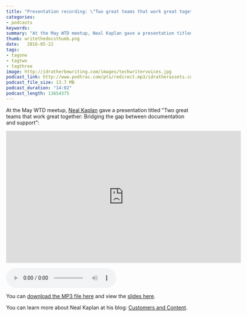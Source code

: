 ```yaml
---
title: "Presentation recording: \"Two great teams that work great together: Bridging the gap between documentation and support\""
categories:
- podcasts
keywords: 
summary: "At the May WTD meetup, Neal Kaplan gave a presentation titled 'Two great teams that work great together: Bridging the gap between documentation and support.' This post contains the audio and video recording of the presentation."
thumb: writethedocsthumb.png
date:   2016-05-22
tags:
- tagone
- tagtwo
- tagthree
image: http://idratherbewriting.com/images/techwritervoices.jpg
podcast_link: http://www.podtrac.com/pts/redirect.mp3/idratherassets.com/podcasts/nealdocsupportwtd.mp3
podcast_file_size: 13.7 MB
podcast_duration: "14:02"
podcast_length: 13654375
---
```


At the May WTD meetup, [Neal Kaplan](https://customersandcontent.com/) gave a presentation titled "Two great teams that work great together: Bridging the gap between documentation and support":

<iframe width="640" height="360" src="https://www.youtube.com/embed/1MtcHfK2M_I" frameborder="0" allowfullscreen></iframe>

<p><audio controls="controls"><source src="http://www.podtrac.com/pts/redirect.mp3/idratherassets.com/podcasts/nealdocssupportwtd.mp3" type="audio/mpeg" /></audio></p>

You can <a href="http://www.podtrac.com/pts/redirect.mp3/idratherassets.com/podcasts/nealdocsupportwtd.mp3" alt="Neal Kaplan">download the MP3 file here</a> and view the [slides here](https://drive.google.com/file/d/0B3xsLrG4uDaJTEluZndtYk5PRU0/view?ts=573df386).

You can learn more about Neal Kaplan at his blog: [Customers and Content](https://customersandcontent.com/).
